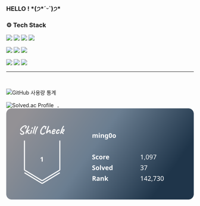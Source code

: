 <h3> HELLO ! *(੭*ˊᵕˋ)੭* </h3>

<h3> ⚙️ Tech Stack </h3>
<p>
<img src="https://img.shields.io/badge/React-61DAFB?style=flat-square&logo=React&logoColor=black"/></a>
<img src="https://img.shields.io/badge/React Native-1A8CD8?style=flat-square&logo=React&logoColor=white"/>
<img src="https://img.shields.io/badge/Next-black?style=flat-square&logo=next.js&logoColor=white"/></a>
<img src="https://img.shields.io/badge/Vue-%2335495e.svg?style=flat-square&logo=vuedotjs&logoColor=%234FC08D"/></a>
</p>
<p>
<img src="https://img.shields.io/badge/styled components-DB7093?style=flat-square&logo=styled-components&logoColor=white"/></a>
<img src="https://img.shields.io/badge/tailwind.css-%2338B2AC.svg?style=flat-square&logo=tailwind-css&logoColor=white"/></a>
<img src="https://img.shields.io/badge/Storybook-pink?style=flat-square&logo=Storybook&logoColor=white"/></a>
</p>
<p>
<img src="https://img.shields.io/badge/Node.js-339933?style=flat-square&logo=Node.js&logoColor=white"/>
<img src="https://img.shields.io/badge/MySQL-4479A1?style=flat-square&logo=MySQL&logoColor=white"/>
<img src="https://img.shields.io/badge/MongoDB-47A248?style=flat-square&logo=MongoDB&logoColor=white"/>
</p>

---

<br>

![GitHub 사용량 통계](https://github-readme-stats.vercel.app/api?username=ming0o&hide=contribs,issues&theme=omni)

<p>
  <a href="https://solved.ac/ming0o/">
    <img src="http://mazassumnida.wtf/api/v2/generate_badge?boj=ming0o" alt="Solved.ac Profile" style="display:inline-block; vertical-align:middle; margin-right:10px;" />
  </a>
  &nbsp;  &nbsp; &nbsp;
  <a href="https://raw.githubusercontent.com/ming0o/programmers-badge/master/static/result.svg">
    <img src="https://raw.githubusercontent.com/ming0o/programmers-badge/master/static/result.svg" alt="Programmers Badge" style="display:inline-block; vertical-align:middle;" />
  </a>
</p>
